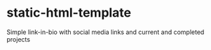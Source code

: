 # static-html-template

Simple link-in-bio with social media links and current and completed projects
